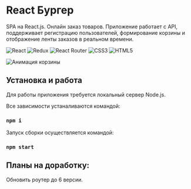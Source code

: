 # React Бургер

SPA на React.js. Онлайн заказ товаров. Приложение работает с API,
поддерживает регистрацию пользователей, формирование корзины и отображение ленты
заказов в реальном времени.

![React](https://img.shields.io/badge/react-%2320232a.svg?style=for-the-badge&logo=react&logoColor=%2361DAFB)
![Redux](https://img.shields.io/badge/redux-%23593d88.svg?style=for-the-badge&logo=redux&logoColor=white)
![React Router](https://img.shields.io/badge/React_Router-CA4245?style=for-the-badge&logo=react-router&logoColor=white)
![CSS3](https://img.shields.io/badge/css3-%231572B6.svg?style=for-the-badge&logo=css3&logoColor=white)
![HTML5](https://img.shields.io/badge/html5-%23E34F26.svg?style=for-the-badge&logo=html5&logoColor=white)

![Анимация корзины](https://i.imgur.com/06300UD.gif)

## Установка и работа
Для работы приложения требуется локальный сервер Node.js.  

Все зависимости устаналиваются командой:
### `npm i`

Запуск сборки осуществляется командой:
### `npm start`

## Планы на доработку:
Обновить роутер до 6 версии.
